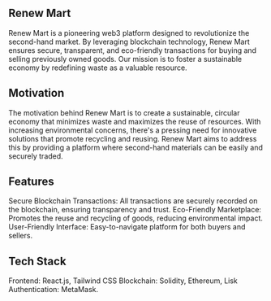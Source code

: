 ## Renew Mart

Renew Mart is a pioneering web3 platform designed to revolutionize the second-hand market. By leveraging blockchain technology, Renew Mart ensures secure, transparent, and eco-friendly transactions for buying and selling previously owned goods. Our mission is to foster a sustainable economy by redefining waste as a valuable resource.

## Motivation

The motivation behind Renew Mart is to create a sustainable, circular economy that minimizes waste and maximizes the reuse of resources. With increasing environmental concerns, there's a pressing need for innovative solutions that promote recycling and reusing. Renew Mart aims to address this by providing a platform where second-hand materials can be easily and securely traded.

## Features

Secure Blockchain Transactions: All transactions are securely recorded on the blockchain, ensuring transparency and trust.
Eco-Friendly Marketplace: Promotes the reuse and recycling of goods, reducing environmental impact.
User-Friendly Interface: Easy-to-navigate platform for both buyers and sellers.

## Tech Stack

Frontend: React.js, Tailwind CSS
Blockchain: Solidity, Ethereum, Lisk
Authentication: MetaMask.
